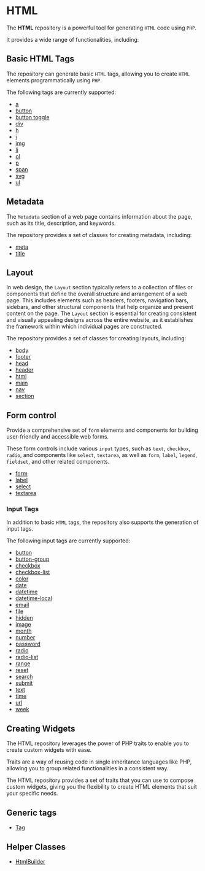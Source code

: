 # HTML

The **HTML** repository is a powerful tool for generating `HTML` code using `PHP`.

It provides a wide range of functionalities, including:

## Basic HTML Tags

The repository can generate basic `HTML` tags, allowing you to create `HTML` elements programmatically using `PHP`.

The following tags are currently supported:

- [a](/docs/tag/A.md)
- [button](/docs/tag/Button.md)
- [button toggle](/docs/tag/ButtonToggle.md)
- [div](/docs/tag/Div.md)
- [h](/docs/tag/H.md)
- [i](/docs/tag/I.md)
- [img](/docs/tag/Img.md)
- [li](/docs/tag/Li.md)
- [ol](/docs/tag/Ol.md)
- [p](/docs/tag/P.md)
- [span](/docs/tag/Span.md)
- [svg](/docs/tag/Svg.md)
- [ul](/docs/tag/Ul.md)

## Metadata

The `Metadata` section of a web page contains information about the page, such as its title, description, and keywords.

The repository provides a set of classes for creating metadata, including:

- [meta](/docs/metadata/Meta.md)
- [title](/docs/metadata/Title.md)

## Layout

In web design, the `Layout` section typically refers to a collection of files or components that define the overall
structure and arrangement of a web page. This includes elements such as headers, footers, navigation bars, sidebars, and
other structural components that help organize and present content on the page. The `Layout` section is essential for
creating consistent and visually appealing designs across the entire website, as it establishes the framework
within which individual pages are constructed.

The repository provides a set of classes for creating layouts, including:

- [body](/docs/layout/Body.md)
- [footer](/docs/layout/Footer.md)
- [head](/docs/layout/Head.md)
- [header](/docs/layout/Header.md)
- [html](/docs/layout/Html.md)
- [main](/docs/layout/Main.md)
- [nav](/docs/layout/Nav.md)
- [section](/docs/layout/Section.md)

## Form control

Provide a comprehensive set of `form` elements and components for building user-friendly and accessible web forms.

These form controls include various `input` types, such as `text`, `checkbox`, `radio`, and components like `select`,
`textarea`, as well as `form`, `label`, `legend`, `fieldset`, and other related components.

- [form](/docs/form-control/Form.md)
- [label](/docs/form-control/Label.md)
- [select](/docs/form-control/Select.md)
- [textarea](/docs/form-control/TextArea.md)

### Input Tags

In addition to basic `HTML` tags, the repository also supports the generation of input tags.

The following input tags are currently supported:

- [button](/docs/form-control/input/Button.md)
- [button-group](/docs/form-control/input/ButtonGroup.md)
- [checkbox](/docs/form-control/input/Checkbox.md)
- [checkbox-list](/docs/form-control/input/CheckboxList.md)
- [color](/docs/form-control/input/Color.md)
- [date](/docs/form-control/input/Date.md)
- [datetime](/docs/form-control/input/Datetime.md)
- [datetime-local](/docs/form-control/input/DatetimeLocal.md)
- [email](/docs/form-control/input/Email.md)
- [file](/docs/form-control/input/File.md)
- [hidden](/docs/form-control/input/Hidden.md)
- [image](/docs/form-control/input/Image.md)
- [month](/docs/form-control/input/Month.md)
- [number](/docs/form-control/input/Number.md)
- [password](/docs/form-control/input/Password.md)
- [radio](/docs/form-control/input/Radio.md)
- [radio-list](/docs/form-control/input/RadioList.md)
- [range](/docs/form-control/input/Range.md)
- [reset](/docs/form-control/input/Reset.md)
- [search](/docs/form-control/input/Search.md)
- [submit](/docs/form-control/input/Submit.md)
- [text](/docs/form-control/input/Text.md)
- [time](/docs/form-control/input/Time.md)
- [url](/docs/form-control/input/Url.md)
- [week](/docs/form-control/input/Week.md)

## Creating Widgets

The HTML repository leverages the power of PHP traits to enable you to create custom widgets with ease.

Traits are a way of reusing code in single inheritance languages like PHP, allowing you to group related functionalities
in a consistent way.

The HTML repository provides a set of traits that you can use to compose custom widgets, giving you the flexibility to
create HTML elements that suit your specific needs.

## Generic tags

- [Tag](/docs/tag/Tag.md)

## Helper Classes

- [HtmlBuilder](/docs/helper/HtmlBuilder.md)

